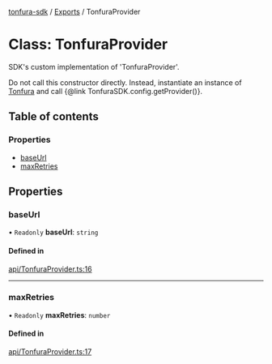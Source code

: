 [tonfura-sdk](../README.md) / [Exports](../modules.md) / TonfuraProvider

# Class: TonfuraProvider

SDK's custom implementation of 'TonfuraProvider'.

Do not call this constructor directly. Instead, instantiate an instance of
[Tonfura](Tonfura.md) and call {@link TonfuraSDK.config.getProvider()}.

## Table of contents

### Properties

- [baseUrl](TonfuraProvider.md#baseurl)
- [maxRetries](TonfuraProvider.md#maxretries)

## Properties

### baseUrl

• `Readonly` **baseUrl**: `string`

#### Defined in

[api/TonfuraProvider.ts:16](https://github.com/frigatebird-studio/tonfura-sdk/blob/b7fe1b0/src/api/TonfuraProvider.ts#L16)

___

### maxRetries

• `Readonly` **maxRetries**: `number`

#### Defined in

[api/TonfuraProvider.ts:17](https://github.com/frigatebird-studio/tonfura-sdk/blob/b7fe1b0/src/api/TonfuraProvider.ts#L17)
